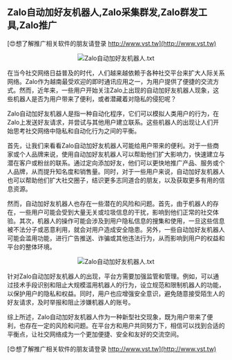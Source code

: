 ## **Zalo自动加好友机器人,Zalo采集群发,Zalo群发工具,Zalo推广**

[😍想了解推广相关软件的朋友请登录 http://www.vst.tw](http://www.vst.tw)

 <center><img src="https://vst.tw/MP4/tuiguang/png/2.png" alt="Zalo自动加好友机器人.txt"></center>

在当今社交网络日益普及的时代，人们越来越依赖于各种社交平台来扩大人际关系网络。Zalo作为越南最受欢迎的即时通讯应用之一，为用户提供了便捷的交流方式。然而，近年来，一些用户开始关注Zalo上出现的自动加好友机器人现象，这些机器人是否为用户带来了便利，或者潜藏着对隐私的侵犯呢？

Zalo自动加好友机器人是指一种自动化程序，它们可以模拟人类用户的行为，在Zalo上发送好友请求，并尝试与其他用户建立联系。这些机器人的出现让人们开始思考社交网络中隐私和自动化行为之间的平衡。

首先，让我们来看看Zalo自动加好友机器人可能给用户带来的便利。对于一些商家或个人品牌来说，使用自动加好友机器人可以帮助他们扩大影响力，快速建立与潜在客户或粉丝的联系。通过定向添加好友，他们可以更快地推广产品、服务或个人品牌，从而提升知名度和销售量。同时，对于一些用户来说，自动加好友机器人也可以帮助他们扩大社交圈子，结识更多志同道合的朋友，以及获取更多有用的信息资源。

然而，自动加好友机器人也存在一些潜在的风险和问题。首先，由于机器人的存在，一些用户可能会受到大量无关或垃圾信息的干扰，影响到他们正常的社交体验。其次，机器人的操作可能会涉及到用户隐私信息的搜集和使用，一旦这些信息被不法分子或恶意利用，就会对用户造成安全隐患。另外，一些自动加好友机器人可能会滥用功能，进行广告推送、诈骗或其他违法行为，从而影响到用户的权益和平台的整体环境。

 <center><img src="https://vst.tw/MP4/tuiguang/png/5.png" alt="Zalo自动加好友机器人.txt"></center>

针对Zalo自动加好友机器人的出现，平台方需要加强监管和管理。例如，可以通过技术手段识别和阻止大规模滥用机器人的行为，设立规范和限制机器人的功能，以保护用户的隐私和权益。同时，用户也应增强安全意识，避免随意接受陌生人的好友请求，及时举报和阻止涉嫌机器人的账号。

综上所述，Zalo自动加好友机器人作为一种新型社交现象，既为用户带来了便利，也存在一定的风险和问题。在平台方和用户共同努力下，相信可以找到合适的平衡点，让社交网络成为一个更加便捷、安全和友好的交流空间。

[😍想了解推广相关软件的朋友请登录 http://www.vst.tw](http://www.vst.tw)



